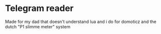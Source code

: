 # Telegram reader

Made for my dad that doesn't understand lua and i do
for domoticz
and the dutch "P1 slimme meter" system